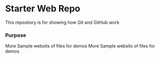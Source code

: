 # Starter Web Repo

This repository is for showing how Git and GitHub work

### Purpose

More Sample websits of files for demos
More Sample websits of files for demos